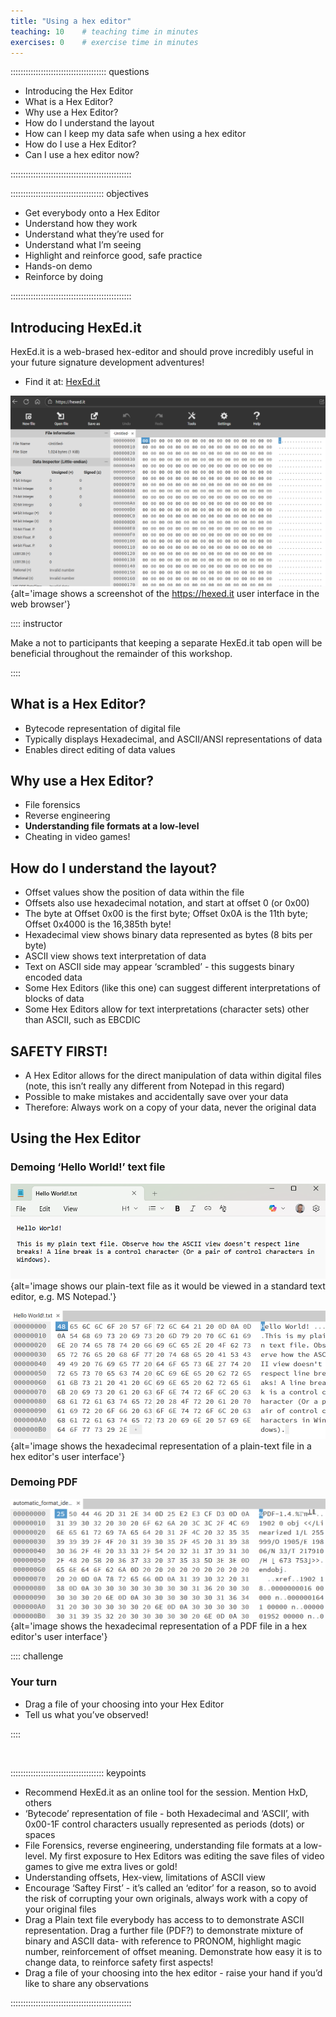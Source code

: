 ```yaml
---
title: "Using a hex editor"
teaching: 10    # teaching time in minutes
exercises: 0    # exercise time in minutes
---
```


:::::::::::::::::::::::::::::::::::::: questions

* Introducing the Hex Editor
* What is a Hex Editor?
* Why use a Hex Editor?
* How do I understand the layout
* How can I keep my data safe when using a hex editor
* How do I use a Hex Editor?
* Can I use a hex editor now?

::::::::::::::::::::::::::::::::::::::::::::::::

::::::::::::::::::::::::::::::::::::: objectives

* Get everybody onto a Hex Editor
* Understand how they work
* Understand what they’re used for
* Understand what I’m seeing
* Highlight and reinforce good, safe practice
* Hands-on demo
* Reinforce by doing

::::::::::::::::::::::::::::::::::::::::::::::::

## Introducing HexEd.it

HexEd.it is a web-brased hex-editor and should prove incredibly useful in
your future signature development adventures!

* Find it at: [HexEd.it](https://HexEd.it)

![screenshot of hexed.it's user interface](./fig/01-hex.png){alt='image shows a screenshot of the https://hexed.it user interface in the web browser'}

:::: instructor

Make a not to participants that keeping a separate HexEd.it tab open will
be beneficial throughout the remainder of this workshop.

::::

## What is a Hex Editor?

* Bytecode representation of digital file
* Typically displays Hexadecimal, and ASCII/ANSI representations of data
* Enables direct editing of data values

## Why use a Hex Editor?

* File forensics
* Reverse engineering
* **Understanding file formats at a low-level**
* Cheating in video games\!

## How do I understand the layout?

* Offset values show the position of data within the file
* Offsets also use hexadecimal notation, and start at offset 0 (or 0x00)
* The byte at Offset 0x00 is the first byte; Offset 0x0A is the 11th byte;
Offset 0x4000 is the 16,385th byte\!
* Hexadecimal view shows binary data represented as bytes (8 bits per byte)
* ASCII view shows text interpretation of data
* Text on ASCII side may appear ‘scrambled’ \- this suggests binary encoded
data
* Some Hex Editors (like this one) can suggest different interpretations of
blocks of data
* Some Hex Editors allow for text interpretations (character sets) other
than ASCII, such as EBCDIC

## SAFETY FIRST!

* A Hex Editor allows for the direct manipulation of data within digital
files (note, this isn’t really any different from Notepad in this regard)
* Possible to make mistakes and accidentally save over your data
* Therefore: Always work on a copy of your data, never the original data

## Using the Hex Editor

### Demoing ‘Hello World!’ text file

![Hello World\! Plain\-text file](./fig/02-hello.png){alt='image shows our plain\-text file as it would be viewed in a standard text editor, e.g. MS Notepad.'}

![Hello World\! Plain\-text file in hexadecimal](./fig/03-plaintext.png){alt='image shows the hexadecimal representation of a plain\-text file in a hex editor\'s user interface'}

### Demoing PDF

![A small part of a PDF file shown in a hex editor](./fig/04-pdf.png){alt='image shows the hexadecimal representation of a PDF file in a hex editor\'s user interface'}

:::: challenge

### Your turn

* Drag a file of your choosing into your Hex Editor
* Tell us what you’ve observed!

::::

<!--

Files used in this section:

* automatic\_format\_identification.pdf
* Hello World\!.txt

-->

<!-- NB. Keypoints should appear at the end of the markdown file. Aesthetically
     it looks like it's better with an additional newline so adding that
     here and using this comment as a separator to make it easy to read
     content.
-->

<br>

::::::::::::::::::::::::::::::::::::: keypoints

* Recommend HexEd.it as an online tool for the session. Mention HxD, others
* ‘Bytecode’ representation of file - both Hexadecimal and ‘ASCII’,
with 0x00-1F control characters usually represented as periods (dots)
or spaces
* File Forensics, reverse engineering, understanding file formats at a
low-level. My first exposure to Hex Editors was editing the save files of
video games to give me extra lives or gold!
* Understanding offsets, Hex-view, limitations of ASCII view
* Encourage ‘Saftey First’ - it’s called an ‘editor’ for a reason, so to
avoid the risk of corrupting your own originals, always work with a copy of
your original files
* Drag a Plain text file everybody has access to to demonstrate ASCII
representation. Drag a further file (PDF?) to demonstrate mixture of binary
and ASCII data- with reference to PRONOM, highlight magic number,
reinforcement of offset meaning. Demonstrate how easy it is to change
data, to reinforce safety first aspects!
* Drag a file of your choosing into the hex editor - raise your hand if
you’d like to share any observations

::::::::::::::::::::::::::::::::::::::::::::::::

